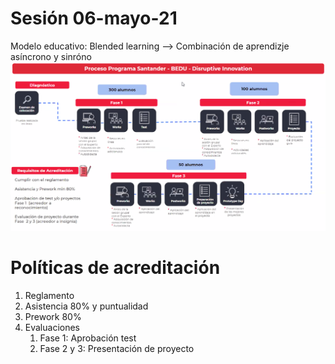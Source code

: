 # Sesión 06-mayo-21
Modelo educativo: Blended learning
--> Combinación de aprendizje asíncrono y sinróno
<img src= "./img/1-programa-fases.PNG">

# Políticas de acreditación
1. Reglamento
2. Asistencia 80% y puntualidad
3. Prework 80% 
4. Evaluaciones
    1. Fase 1: Aprobación test 
    2. Fase 2 y 3: Presentación de proyecto 